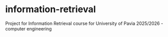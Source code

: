 # information-retrieval
Project for Information Retrieval course for University of Pavia 2025/2026 - computer engineering
